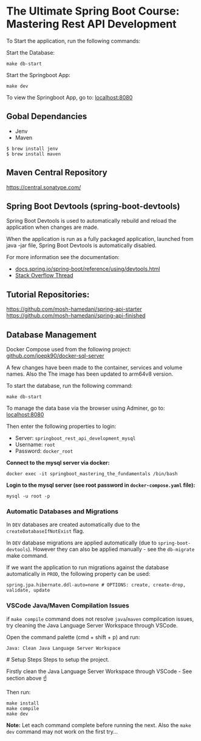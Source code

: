 # The Ultimate Spring Boot Course: Mastering Rest API Development

To Start the application, run the following commands:

Start the Database:
```
make db-start
```

Start the Springboot App:
```
make dev
```

To view the Springboot App, go to:
[localhost:8080](http://localhost:8080)


## Gobal Dependancies
- Jenv
- Maven

```
$ brew install jenv
$ brew install maven
```

## Maven Central Repository
https://central.sonatype.com/

## Spring Boot Devtools (spring-boot-devtools)
Spring Boot Devtools is used to automatically rebuild and reload the application when changes are made.

When the application is run as a fully packaged application, launched from java -jar file, Spring Boot Devtools is automatically disabled.

For more information see the documentation:
- [docs.spring.io/spring-boot/reference/using/devtools.html](https://docs.spring.io/spring-boot/reference/using/devtools.html#using.devtools)
- [Stack Overflow Thread](https://stackoverflow.com/questions/37701330/spring-boot-dev-tools-turning-them-off-for-production)


## Tutorial Repositories:
https://github.com/mosh-hamedani/spring-api-starter
https://github.com/mosh-hamedani/spring-api-finished



## Database Management
Docker Compose used from the following project:
[github.com/joepk90/docker-sql-server](https://github.com/joepk90/docker-sql-server/)

A few changes have been made to the container, services and volume names. 
Also the 
The image has been updated to arm64v8 version.

To start the database, run the following command:
```
make db-start
```
To manage the data base via the browser using Adminer, go to:
[localhost:8080](http://localhost:8090)

Then enter the following properties to login:
- Server: `springboot_rest_api_development_mysql`
- Username: `root`
- Password: `docker_root`

<b>Connect to the mysql server via docker:</b>
```
docker exec -it springboot_mastering_the_fundamentals /bin/bash
```

<b>Login to the mysql server (see root password in `docker-compose.yaml` file):</b>
```
mysql -u root -p
```

### Automatic Databases and Migrations

In `DEV` databases are created automatically due to the `createDatabaseIfNotExist` flag.

In `DEV` database migrations are applied automatically (due to `spring-boot-devtools`). However they can also be applied manually - see the `db-migrate` make command. 

If we want the application to run migrations against the database automatically in `PROD`, the following property can be used:
```
spring.jpa.hibernate.ddl-auto=none # OPTIONS: create, create-drop, validate, update
```

### VSCode Java/Maven Compilation Issues
if `make compile` command does not resolve `java`/`maven` compilcation issues, try cleaning the Java Language Server Workspace through VSCode.

Open the command palette (cmd + shift + p) and run:
```
Java: Clean Java Language Server Workspace
```


# Setup Steps 
Steps to setup the project.

Firstly clean the Java Language Server Workspace through VSCode - See section above ☝️

Then run:
```
make install
make compile
make dev
```
**Note:**
Let each command complete before running the next. Also the `make dev` command may not work on the first try...